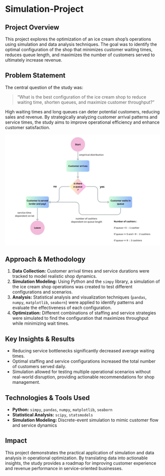 # Simulation-Project

## **Project Overview**

This project explores the optimization of an ice cream shop’s operations using simulation and data analysis techniques. The goal was to identify the optimal configuration of the shop that minimizes customer waiting times, reduces queue length, and maximizes the number of customers served to ultimately increase revenue.

## **Problem Statement**

The central question of the study was:

> “What is the best configuration of the ice cream shop to reduce waiting time, shorten queues, and maximize customer throughput?”
> 

High waiting times and long queues can deter potential customers, reducing sales and revenue. By strategically analyzing customer arrival patterns and service times, the study aims to improve operational efficiency and enhance customer satisfaction.

![Alt-Text](Flowchart.jpeg.png)

## **Approach & Methodology**

1. **Data Collection:** Customer arrival times and service durations were tracked to model realistic shop dynamics.
2. **Simulation Modeling:** Using Python and the `simpy` library, a simulation of the ice cream shop operations was created to test different configurations and scenarios.
3. **Analysis:** Statistical analysis and visualization techniques (`pandas`, `numpy`, `matplotlib`, `seaborn`) were applied to identify patterns and evaluate the effectiveness of each configuration.
4. **Optimization:** Different combinations of staffing and service strategies were simulated to find the configuration that maximizes throughput while minimizing wait times.

## **Key Insights & Results**

- Reducing service bottlenecks significantly decreased average waiting times.
- Optimal staffing and service configurations increased the total number of customers served daily.
- Simulation allowed for testing multiple operational scenarios without real-world disruption, providing actionable recommendations for shop management.

## **Technologies & Tools Used**

- **Python:** `simpy`, `pandas`, `numpy`, `matplotlib`, `seaborn`
- **Statistical Analysis:** `scipy`, `statsmodels`
- **Simulation Modeling:** Discrete-event simulation to mimic customer flow and service dynamics

## **Impact**

This project demonstrates the practical application of simulation and data analysis in operational optimization. By translating data into actionable insights, the study provides a roadmap for improving customer experience and revenue performance in service-oriented businesses.

